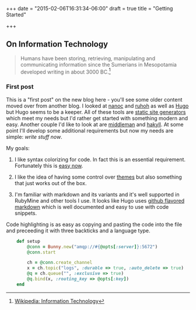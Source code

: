 +++
date = "2015-02-06T16:31:34-06:00"
draft = true
title = "Getting Started"

+++

## On Information Technology

> Humans have been storing, retrieving, manipulating and communicating information since the Sumerians in Mesopotamia developed writing in about 3000 BC.[^1]

[^1]: [Wikipedia: Information Technology](http://en.wikipedia.org/wiki/Information_technology)

### First post
This is a "first post" on the new blog here - you'll see some older content moved over from another blog. I looked at [nanoc](http://nanoc.ws/) and [ruhoh](http://ruhoh.com/) as well as [Hugo](http://gohugo.io/) but Hugo seems to be a keeper. All of these tools are [static site generators](https://staticsitegenerators.net/) which meet my needs but I'd rather get started with something modern and easy. Another couple I'd like to look at are [middleman](https://middlemanapp.com/) and [hakyll](http://jaspervdj.be/hakyll/). At some point I'll develop some additional requirements but now my needs are simple: *write stuff now*.

My goals:

1. I like syntax colorizing for code. In fact this is an essential requirement. Fortunately this is [easy now](https://highlightjs.org/download/).

2. I like the idea of having some control over [themes](http://gohugo.io/themes/usage/) but also something that just works out of the box.

1. I'm familiar with markdown and its variants and it's well supported in RubyMine and other tools I use. It looks like Hugo uses [github flavored markdown](https://help.github.com/articles/github-flavored-markdown/) which is well documented and easy to use with code snippets.

Code highlighting is as easy as copying and pasting the code into the file and preceeding it with three backticks and a language type.

```ruby
    def setup
        @conn = Bunny.new("amqp://#{@opts[:server]}:5672")
        @conn.start

        ch = @conn.create_channel
        x = ch.topic("logs", :durable => true, :auto_delete => true)
        @q = ch.queue("", :exclusive => true)
        @q.bind(x, :routing_key => @opts[:key])
    end
```